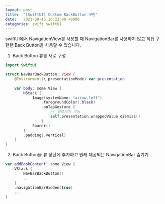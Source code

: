```yaml
---
layout: post
title:  "[SwiftUI] Custom BackButton 구현"
date:   2021-09-15 16:22:00 +0900
categories: swift swiftUI
---
```


swiftUI에서 NavigationView를 사용할 때 NavigationBar를 사용하지 않고 직접 구현한 Back Button을 사용할 수 있습니다.

1. Back Button 뷰를 새로 구성
```swift
import SwiftUI

struct NavBarBackButton: View {
    @Environment(\.presentationMode) var presentation
    
    var body: some View {
        HStack {
            Image(systemName: "arrow.left")
                .foregroundColor(.black)
                .onTapGesture {
                    // 뒤로가기 기능
                    self.presentation.wrappedValue.dismiss()
                }
            Spacer()
        }
        .padding(.vertical)
    }
}
```

2. Back Button을 뷰 상단에 추가하고 원래 제공되는 NavigationBar 숨기기
```swift
var addBookContent: some View {
    VStack {
        NavBarBackButton()
        ...
    }
    .navigationBarHidden(true)
    ...
}
```